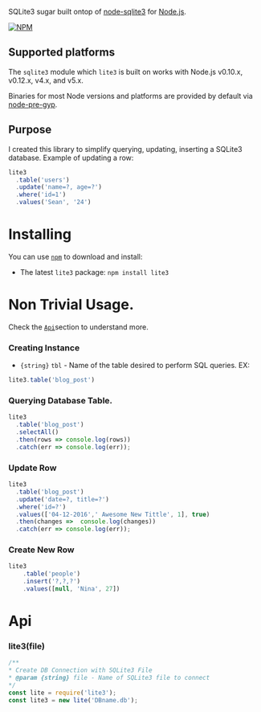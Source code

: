 SQLite3 sugar built ontop of [node-sqlite3](https://github.com/mapbox/node-sqlite3) for [Node.js](https://nodejs.org/).

[![NPM](https://nodei.co/npm/lite3.png?downloads=true&downloadRank=true&stars=true)](https://nodei.co/npm/lite3/)

## Supported platforms

The `sqlite3` module which `lite3` is built on works with Node.js v0.10.x, v0.12.x, v4.x, and v5.x.

Binaries for most Node versions and platforms are provided by default via [node-pre-gyp](https://github.com/mapbox/node-pre-gyp).


## Purpose
I created this library to simplify querying, updating, inserting a SQLite3 database.
Example of updating a row:

``` js
lite3
  .table('users')
  .update('name=?, age=?')
  .where('id=1')
  .values('Sean', '24')
```

# Installing
You can use [`npm`](https://www.npmjs.com/) to download and install:

* The latest `lite3` package: `npm install lite3`

# Non Trivial Usage.
Check the [`Api`](#api)section to understand more. 

### Creating Instance
* `{string}` `tbl` - Name of the table desired to perform SQL queries.
EX: 
``` js 
lite3.table('blog_post')
```

### Querying Database Table.
```js
lite3
  .table('blog_post')
  .selectAll()
  .then(rows => console.log(rows))
  .catch(err => console.log(err));
```

### Update Row
```js
lite3
  .table('blog_post')
  .update('date=?, title=?')
  .where('id=?')
  .values(['04-12-2016',' Awesome New Tittle', 1], true)
  .then(changes =>  console.log(changes))
  .catch(err => console.log(err));
```


### Create New Row
```js
lite3
	.table('people')
	.insert('?,?,?')
	.values([null, 'Nina', 27])
```


# Api

### lite3(file)
``` js
/**
* Create DB Connection with SQLite3 File
* @param {string} file - Name of SQLite3 file to connect
*/
const lite = require('lite3');
const lite3 = new lite('DBname.db');
```
